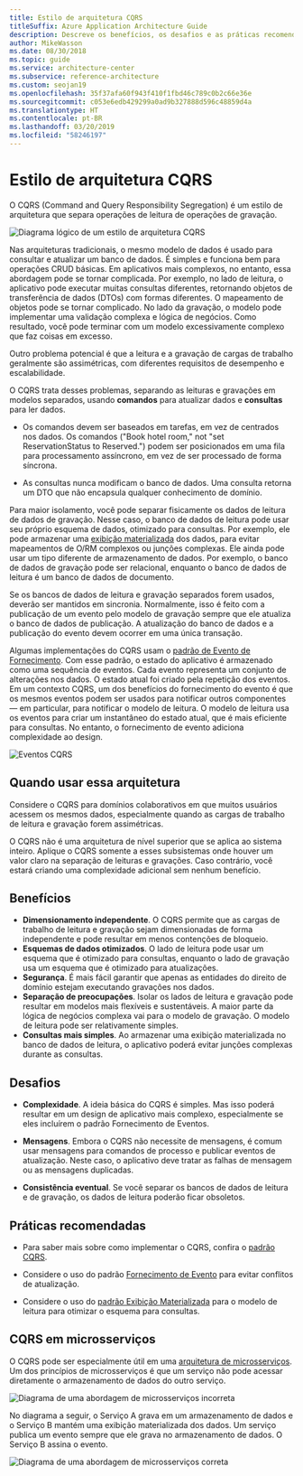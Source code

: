 ```yaml
---
title: Estilo de arquitetura CQRS
titleSuffix: Azure Application Architecture Guide
description: Descreve os benefícios, os desafios e as práticas recomendadas para arquiteturas CQRS.
author: MikeWasson
ms.date: 08/30/2018
ms.topic: guide
ms.service: architecture-center
ms.subservice: reference-architecture
ms.custom: seojan19
ms.openlocfilehash: 35f37afa60f943f410f1fbd46c789c0b2c66e36e
ms.sourcegitcommit: c053e6edb429299a0ad9b327888d596c48859d4a
ms.translationtype: HT
ms.contentlocale: pt-BR
ms.lasthandoff: 03/20/2019
ms.locfileid: "58246197"
---
```

# <a name="cqrs-architecture-style"></a>Estilo de arquitetura CQRS

O CQRS (Command and Query Responsibility Segregation) é um estilo de arquitetura que separa operações de leitura de operações de gravação.

![Diagrama lógico de um estilo de arquitetura CQRS](./images/cqrs-logical.svg)

Nas arquiteturas tradicionais, o mesmo modelo de dados é usado para consultar e atualizar um banco de dados. É simples e funciona bem para operações CRUD básicas. Em aplicativos mais complexos, no entanto, essa abordagem pode se tornar complicada. Por exemplo, no lado de leitura, o aplicativo pode executar muitas consultas diferentes, retornando objetos de transferência de dados (DTOs) com formas diferentes. O mapeamento de objetos pode se tornar complicado. No lado da gravação, o modelo pode implementar uma validação complexa e lógica de negócios. Como resultado, você pode terminar com um modelo excessivamente complexo que faz coisas em excesso.

Outro problema potencial é que a leitura e a gravação de cargas de trabalho geralmente são assimétricas, com diferentes requisitos de desempenho e escalabilidade.

O CQRS trata desses problemas, separando as leituras e gravações em modelos separados, usando **comandos** para atualizar dados e **consultas** para ler dados.

- Os comandos devem ser baseados em tarefas, em vez de centrados nos dados. Os comandos ("Book hotel room," not "set ReservationStatus to Reserved.") podem ser posicionados em uma fila para processamento assíncrono, em vez de ser processado de forma síncrona.

- As consultas nunca modificam o banco de dados. Uma consulta retorna um DTO que não encapsula qualquer conhecimento de domínio.

Para maior isolamento, você pode separar fisicamente os dados de leitura de dados de gravação. Nesse caso, o banco de dados de leitura pode usar seu próprio esquema de dados, otimizado para consultas. Por exemplo, ele pode armazenar uma [exibição materializada][materialized-view] dos dados, para evitar mapeamentos de O/RM complexos ou junções complexas. Ele ainda pode usar um tipo diferente de armazenamento de dados. Por exemplo, o banco de dados de gravação pode ser relacional, enquanto o banco de dados de leitura é um banco de dados de documento.

Se os bancos de dados de leitura e gravação separados forem usados, deverão ser mantidos em sincronia. Normalmente, isso é feito com a publicação de um evento pelo modelo de gravação sempre que ele atualiza o banco de dados de publicação. A atualização do banco de dados e a publicação do evento devem ocorrer em uma única transação.

Algumas implementações do CQRS usam o [padrão de Evento de Fornecimento][event-sourcing]. Com esse padrão, o estado do aplicativo é armazenado como uma sequência de eventos. Cada evento representa um conjunto de alterações nos dados. O estado atual foi criado pela repetição dos eventos. Em um contexto CQRS, um dos benefícios do fornecimento do evento é que os mesmos eventos podem ser usados para notificar outros componentes &mdash; em particular, para notificar o modelo de leitura. O modelo de leitura usa os eventos para criar um instantâneo do estado atual, que é mais eficiente para consultas. No entanto, o fornecimento de evento adiciona complexidade ao design.

![Eventos CQRS](./images/cqrs-events.svg)

## <a name="when-to-use-this-architecture"></a>Quando usar essa arquitetura

Considere o CQRS para domínios colaborativos em que muitos usuários acessem os mesmos dados, especialmente quando as cargas de trabalho de leitura e gravação forem assimétricas.

O CQRS não é uma arquitetura de nível superior que se aplica ao sistema inteiro. Aplique o CQRS somente a esses subsistemas onde houver um valor claro na separação de leituras e gravações. Caso contrário, você estará criando uma complexidade adicional sem nenhum benefício.

## <a name="benefits"></a>Benefícios

- **Dimensionamento independente**. O CQRS permite que as cargas de trabalho de leitura e gravação sejam dimensionadas de forma independente e pode resultar em menos contenções de bloqueio.
- **Esquemas de dados otimizados**. O lado de leitura pode usar um esquema que é otimizado para consultas, enquanto o lado de gravação usa um esquema que é otimizado para atualizações.
- **Segurança**. É mais fácil garantir que apenas as entidades do direito de domínio estejam executando gravações nos dados.
- **Separação de preocupações**. Isolar os lados de leitura e gravação pode resultar em modelos mais flexíveis e sustentáveis. A maior parte da lógica de negócios complexa vai para o modelo de gravação. O modelo de leitura pode ser relativamente simples.
- **Consultas mais simples**. Ao armazenar uma exibição materializada no banco de dados de leitura, o aplicativo poderá evitar junções complexas durante as consultas.

## <a name="challenges"></a>Desafios

- **Complexidade**. A ideia básica do CQRS é simples. Mas isso poderá resultar em um design de aplicativo mais complexo, especialmente se eles incluírem o padrão Fornecimento de Eventos.

- **Mensagens**. Embora o CQRS não necessite de mensagens, é comum usar mensagens para comandos de processo e publicar eventos de atualização. Neste caso, o aplicativo deve tratar as falhas de mensagem ou as mensagens duplicadas.

- **Consistência eventual**. Se você separar os bancos de dados de leitura e de gravação, os dados de leitura poderão ficar obsoletos.

## <a name="best-practices"></a>Práticas recomendadas

- Para saber mais sobre como implementar o CQRS, confira o [padrão CQRS][cqrs-pattern].

- Considere o uso do padrão [Fornecimento de Evento][event-sourcing] para evitar conflitos de atualização.

- Considere o uso do [padrão Exibição Materializada][materialized-view] para o modelo de leitura para otimizar o esquema para consultas.

## <a name="cqrs-in-microservices"></a>CQRS em microsserviços

O CQRS pode ser especialmente útil em uma [arquitetura de microsserviços][microservices]. Um dos princípios de microsserviços é que um serviço não pode acessar diretamente o armazenamento de dados do outro serviço.

![Diagrama de uma abordagem de microsserviços incorreta](./images/cqrs-microservices-wrong.png)

No diagrama a seguir, o Serviço A grava em um armazenamento de dados e o Serviço B mantém uma exibição materializada dos dados. Um serviço publica um evento sempre que ele grava no armazenamento de dados. O Serviço B assina o evento.

![Diagrama de uma abordagem de microsserviços correta](./images/cqrs-microservices-right.png)

<!-- links -->

[cqrs-pattern]: ../../patterns/cqrs.md
[event-sourcing]: ../../patterns/event-sourcing.md
[materialized-view]: ../../patterns/materialized-view.md
[microservices]: ./microservices.md
